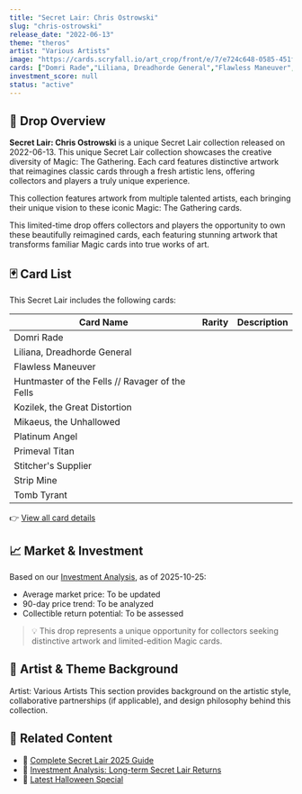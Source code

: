 ```yaml
---
title: "Secret Lair: Chris Ostrowski"
slug: "chris-ostrowski"
release_date: "2022-06-13"
theme: "theros"
artist: "Various Artists"
image: "https://cards.scryfall.io/art_crop/front/e/7/e724c648-0585-451f-afcd-7efff2521151.jpg?1599354187"
cards: ["Domri Rade","Liliana, Dreadhorde General","Flawless Maneuver","Huntmaster of the Fells // Ravager of the Fells","Kozilek, the Great Distortion","Mikaeus, the Unhallowed","Platinum Angel","Primeval Titan","Stitcher's Supplier","Strip Mine","Tomb Tyrant"]
investment_score: null
status: "active"
---
```


## 💠 Drop Overview
**Secret Lair: Chris Ostrowski** is a unique Secret Lair collection released on 2022-06-13. This unique Secret Lair collection showcases the creative diversity of Magic: The Gathering. Each card features distinctive artwork that reimagines classic cards through a fresh artistic lens, offering collectors and players a truly unique experience.

This collection features artwork from multiple talented artists, each bringing their unique vision to these iconic Magic: The Gathering cards.

This limited-time drop offers collectors and players the opportunity to own these beautifully reimagined cards, each featuring stunning artwork that transforms familiar Magic cards into true works of art.

## 🃏 Card List
This Secret Lair includes the following cards:

| Card Name | Rarity | Description |
|-----------|---------|-------------|
| Domri Rade |  |  |
| Liliana, Dreadhorde General |  |  |
| Flawless Maneuver |  |  |
| Huntmaster of the Fells // Ravager of the Fells |  |  |
| Kozilek, the Great Distortion |  |  |
| Mikaeus, the Unhallowed |  |  |
| Platinum Angel |  |  |
| Primeval Titan |  |  |
| Stitcher's Supplier |  |  |
| Strip Mine |  |  |
| Tomb Tyrant |  |  |

👉 [View all card details](/cards?drop=chris-ostrowski)

## 📈 Market & Investment
Based on our [Investment Analysis](/investment/chris-ostrowski), as of 2025-10-25:
- Average market price: To be updated
- 90-day price trend: To be analyzed
- Collectible return potential: To be assessed

> 💡 This drop represents a unique opportunity for collectors seeking distinctive artwork and limited-edition Magic cards.

## 🎨 Artist & Theme Background
Artist: Various Artists
This section provides background on the artistic style, collaborative partnerships (if applicable), and design philosophy behind this collection.

## 🔗 Related Content
- 📰 [Complete Secret Lair 2025 Guide](/news/secret-lair-2025-complete-guide)
- 💼 [Investment Analysis: Long-term Secret Lair Returns](/investment)
- 🎃 [Latest Halloween Special](/drops/secret-scare-superdrop-2025)
